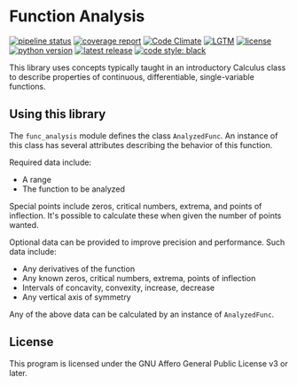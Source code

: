 # Function Analysis

[![pipeline status]](https://gitlab.com/Seirdy/func-analysis/commits/master)
[![coverage report]](https://gitlab.com/Seirdy/func-analysis/commits/master)
[![Code Climate]](https://codeclimate.com/github/Seirdy/func-analysis)
[![LGTM]](https://lgtm.com/projects/g/Seirdy/func-analysis/)
[![license]](https://gitlab.com/Seirdy/func-analysis/blob/master/LICENSE)
[![python version]](https://pypi.org/project/func-analysis/)
[![latest release]](https://pypi.org/project/func-analysis/)
[![code style: black]](https://github.com/ambv/black)

This library uses concepts typically taught in an introductory Calculus
class to describe properties of continuous, differentiable, single-variable
functions.

## Using this library

The `func_analysis` module defines the class `AnalyzedFunc`. An instance
of this class has several attributes describing the behavior of this
function.

Required data include:

- A range
- The function to be analyzed

Special points include zeros, critical numbers, extrema, and points of
inflection. It's possible to calculate these when given the number of points
wanted.

Optional data can be provided to improve precision and performance. Such
data include:

- Any derivatives of the function
- Any known zeros, critical numbers, extrema, points of inflection
- Intervals of concavity, convexity, increase, decrease
- Any vertical axis of symmetry

Any of the above data can be calculated by an instance of `AnalyzedFunc`.

## License

This program is licensed under the GNU Affero General Public License v3 or
later.

[pipeline status]:
https://gitlab.com/Seirdy/func-analysis/badges/master/pipeline.svg
[coverage report]:
https://gitlab.com/Seirdy/func-analysis/badges/master/coverage.svg
[Code Climate]:
https://codeclimate.com/github/Seirdy/func-analysis/badges/gpa.svg
[LGTM]:
https://img.shields.io/lgtm/alerts/g/Seirdy/func-analysis.svg?logo=lgtm&logoWidth=18
[license]:
https://img.shields.io/pypi/l/func-analysis.svg
[python version]:
https://img.shields.io/pypi/pyversions/func-analysis.svg?logo=python
[latest release]:
https://img.shields.io/pypi/v/func-analysis.svg
[code style: black]:
https://img.shields.io/badge/code%20style-black-000000.svg
